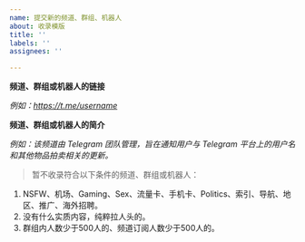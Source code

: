 ```yaml
---
name: 提交新的频道、群组、机器人
about: 收录模版
title: ''
labels: ''
assignees: ''

---
```


**频道、群组或机器人的链接**

*例如：https://t.me/username*

**频道、群组或机器人的简介**

*例如：该频道由 Telegram 团队管理，旨在通知用户与 Telegram 平台上的用户名和其他物品拍卖相关的更新。*

> 暂不收录符合以下条件的频道、群组或机器人：
1. NSFW、机场、Gaming、Sex、流量卡、手机卡、Politics、索引、导航、地区、推广、海外招聘。
2. 没有什么实质内容，纯粹拉人头的。
3. 群组内人数少于500人的、频道订阅人数少于500人的。
